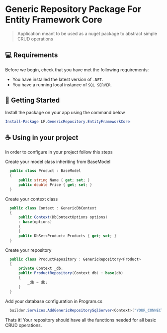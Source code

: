 # Generic Repository Package For Entity Framework Core

> Application meant to be used as a nuget package to abstract simple CRUD operations

## 💻 Requirements

Before we begin, check that you have met the following requirements:
* You have installed the latest version of `.NET`.
* You have a running local instance of `SQL SERVER`.


## 🚀 Getting Started

Install the package on your app using the command below

```powershell
Install-Package LF.GenericRepository.EntityFrameworkCore
```

## ☕ Using in your project

In order to configure in your project follow this steps

Create your model class inheriting from BaseModel
```csharp
  public class Product : BaseModel
  {
      public string Name { get; set; }
      public double Price { get; set; }
  }
```
Create your context class
```csharp
  public class Context : GenericDbContext
  {
      public Context(DbContextOptions options)
      : base(options) 
      {
      }
      public DbSet<Product> Products { get; set; }
  }
```
Create your repository
```csharp
  public class ProductRepository : GenericRepository<Product>
  {
      private Context _db;
      public ProductRepository(Context db) : base(db)
      {
          _db = db;
      }
  }
```

Add your database configuration in Program.cs 
```csharp
  builder.Services.AddGenericRepositorySqlServer<Context>("YOUR_CONNECTION_STRING");
```

Thats it! Your repository should have all the functions needed for all basic CRUD operations.
